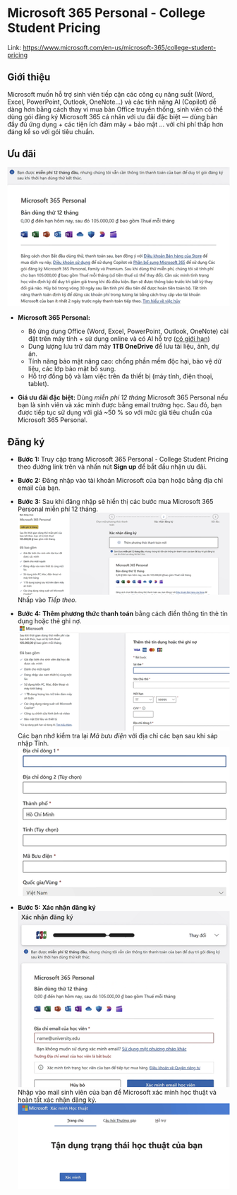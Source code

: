 # Microsoft 365 Personal - College Student Pricing 

Link: https://www.microsoft.com/en-us/microsoft-365/college-student-pricing

## Giới thiệu

Microsoft muốn hỗ trợ sinh viên tiếp cận các công cụ năng suất (Word, Excel, PowerPoint, Outlook, OneNote…) và các tính năng AI (Copilot) dễ dàng hơn bằng cách thay vì mua bản Office truyền thống, sinh viên có thể dùng gói đăng ký Microsoft 365 cá nhân với ưu đãi đặc biệt — dùng bản đầy đủ ứng dụng + các tiện ích đám mây + bảo mật … với chi phí thấp hơn đáng kể so với gói tiêu chuẩn.

## Ưu đãi

![alt text](images/image13.png)

* **Microsoft 365 Personal:** 

    - Bộ ứng dụng Office (Word, Excel, PowerPoint, Outlook, OneNote) cài đặt trên máy tính + sử dụng online và có Al hỗ trợ ([có giới hạn](https://support.microsoft.com/vi-vn/office/t%C3%ADn-d%E1%BB%A5ng-ai-v%C3%A0-gi%E1%BB%9Bi-h%E1%BA%A1n-cho-microsoft-365-personal-gia-%C4%91%C3%ACnh-v%C3%A0-premium-68530f1a-4459-4d02-9818-8233c1f673b8))
    - Dung lượng lưu trữ đám mây **1TB OneDrive** để lưu tài liệu, ảnh, dự án. 
    - Tính năng bảo mật nâng cao: chống phần mềm độc hại, bảo vệ dữ liệu, các lớp bảo mật bổ sung.
    - Hỗ trợ đồng bộ và làm việc trên đa thiết bị (máy tính, điện thoại, tablet). 

* **Giá ưu đãi đặc biệt:** Dùng *miễn phí 12 tháng* Microsoft 365 Personal nếu bạn là sinh viên và xác minh được bằng email trường học. Sau đó, bạn được tiếp tục sử dụng với giá ~50 % so với mức giá tiêu chuẩn của Microsoft 365 Personal.

## Đăng ký

- **Bước 1:** Truy cập trang Microsoft 365 Personal - College Student Pricing theo đường link trên và nhấn nút **Sign up** để bắt đầu nhận ưu đãi.
- **Bước 2:** Đăng nhập vào tài khoản Microsoft của bạn hoặc bằng địa chỉ email của bạn.
- **Bước 3:** Sau khi đăng nhập sẽ hiển thị các bước mua Microsoft 365 Personal miễn phí 12 tháng. 
![alt text](images/image14.png)
Nhấp vào *Tiếp theo*.
- **Bước 4:** **Thêm phương thức thanh toán** bằng cách điền thông tin thẻ tín dụng hoặc thẻ ghi nợ.
![alt text](images/image15.png)
Các bạn nhớ kiểm tra lại *Mã bưu điện* với địa chỉ các bạn sau khi sáp nhập Tỉnh.
![alt text](images/image16.png)

- **Bước 5:** **Xác nhận đăng ký** 
![alt text](images/image17.png)
Nhập vào mail sinh viên của bạn để Microsoft xác minh học thuật và hoàn tất xác nhận đăng ký.
![alt text](images/image18.png)
